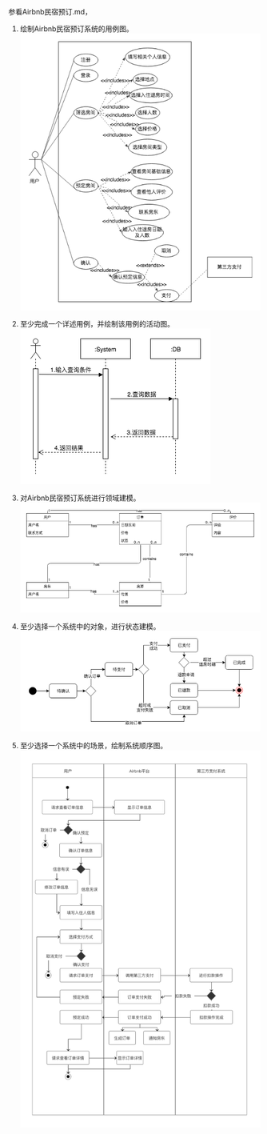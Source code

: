 参看Airbnb民宿预订.md，

1. 绘制Airbnb民宿预订系统的用例图。
![用例图](assets/系统用例图.png)

2. 至少完成一个详述用例，并绘制该用例的活动图。
![用例图](assets/系统顺序图.png)

3. 对Airbnb民宿预订系统进行领域建模。
![用例图](assets/领域建模.png)

4. 至少选择一个系统中的对象，进行状态建模。
![用例图](assets/状态建模.png)

5. 至少选择一个系统中的场景，绘制系统顺序图。
![用例图](assets/活动图.png)